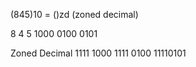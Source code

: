 (845)10 = ()zd (zoned decimal)

8			4			5
1000		0100		0101

Zoned Decimal
1111 1000	  1111 0100	   11110101